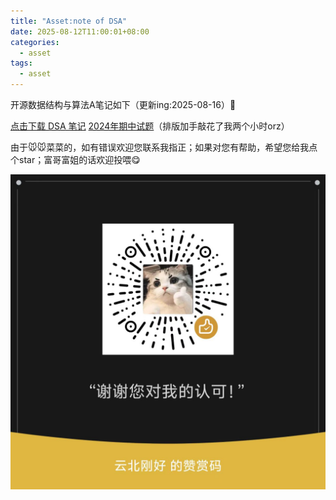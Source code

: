 ```yaml
---
title: "Asset:note of DSA"
date: 2025-08-12T11:00:01+08:00
categories: 
  - asset
tags:
  - asset
---
```


开源数据结构与算法A笔记如下（更新ing:2025-08-16）🥰

[点击下载 DSA 笔记](/_pdfs/SSAnote.pdf)
[2024年期中试题](/_pdfs/SSA-midterm-examination.pdf)（排版加手敲花了我两个小时orz）

由于🐭🐭菜菜的，如有错误欢迎您联系我指正；如果对您有帮助，希望您给我点个star；富哥富姐的话欢迎投喂😋

![](/assets/images/赞赏码.jpg)


